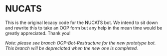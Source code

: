 # NUCATS

This is the original lecacy code for the NUCATS bot. We intend to sit down and rewrite this to take an OOP form but any help in the mean time would be greatly appreciated. Thank you!

*Note: please see branch OOP-Bot-Restructure for the new prototype bot. This branch will be depreciated when the new one is completed.*